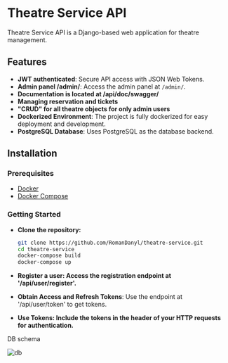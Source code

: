 # Theatre Service API

Theatre Service API is a Django-based web application for theatre management. 
## Features

- **JWT authenticated**: Secure API access with JSON Web Tokens.
- **Admin panel /admin/**: Access the admin panel at `/admin/`.
- **Documentation is located at /api/doc/swagger/**
- **Managing reservation and tickets**
- **"CRUD" for all theatre objects for only admin users**
- **Dockerized Environment**: The project is fully dockerized for easy deployment and development.
- **PostgreSQL Database**: Uses PostgreSQL as the database backend.

## Installation

### Prerequisites

- [Docker](https://docs.docker.com/get-docker/)
- [Docker Compose](https://docs.docker.com/compose/install/)

### Getting Started

- **Clone the repository:**

   ```sh
   git clone https://github.com/RomanDanyl/theatre-service.git
   cd theatre-service
   docker-compose build
   docker-compose up
   
- **Register a user: Access the registration endpoint at '/api/user/register'.**
- **Obtain Access and Refresh Tokens**: Use the endpoint at '/api/user/token' to get tokens.
- **Use Tokens: Include the tokens in the header of your HTTP requests for authentication.**

DB schema

![db](theatre_diagram_6b8017611a.webp)

